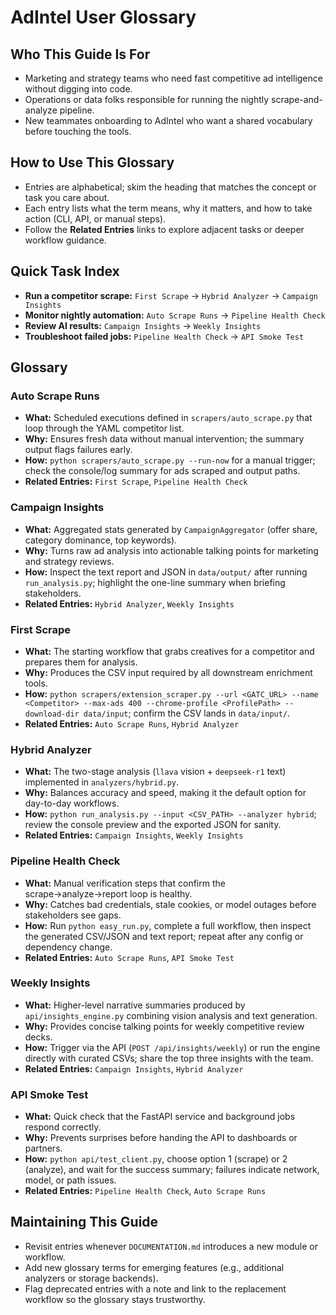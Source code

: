 # AdIntel User Glossary

## Who This Guide Is For
- Marketing and strategy teams who need fast competitive ad intelligence without digging into code.
- Operations or data folks responsible for running the nightly scrape-and-analyze pipeline.
- New teammates onboarding to AdIntel who want a shared vocabulary before touching the tools.

## How to Use This Glossary
- Entries are alphabetical; skim the heading that matches the concept or task you care about.
- Each entry lists what the term means, why it matters, and how to take action (CLI, API, or manual steps).
- Follow the **Related Entries** links to explore adjacent tasks or deeper workflow guidance.

## Quick Task Index
- **Run a competitor scrape:** `First Scrape` → `Hybrid Analyzer` → `Campaign Insights`
- **Monitor nightly automation:** `Auto Scrape Runs` → `Pipeline Health Check`
- **Review AI results:** `Campaign Insights` → `Weekly Insights`
- **Troubleshoot failed jobs:** `Pipeline Health Check` → `API Smoke Test`

## Glossary

### Auto Scrape Runs
- **What:** Scheduled executions defined in `scrapers/auto_scrape.py` that loop through the YAML competitor list.
- **Why:** Ensures fresh data without manual intervention; the summary output flags failures early.
- **How:** `python scrapers/auto_scrape.py --run-now` for a manual trigger; check the console/log summary for ads scraped and output paths.
- **Related Entries:** `First Scrape`, `Pipeline Health Check`

### Campaign Insights
- **What:** Aggregated stats generated by `CampaignAggregator` (offer share, category dominance, top keywords).
- **Why:** Turns raw ad analysis into actionable talking points for marketing and strategy reviews.
- **How:** Inspect the text report and JSON in `data/output/` after running `run_analysis.py`; highlight the one-line summary when briefing stakeholders.
- **Related Entries:** `Hybrid Analyzer`, `Weekly Insights`

### First Scrape
- **What:** The starting workflow that grabs creatives for a competitor and prepares them for analysis.
- **Why:** Produces the CSV input required by all downstream enrichment tools.
- **How:** `python scrapers/extension_scraper.py --url <GATC_URL> --name <Competitor> --max-ads 400 --chrome-profile <ProfilePath> --download-dir data/input`; confirm the CSV lands in `data/input/`.
- **Related Entries:** `Auto Scrape Runs`, `Hybrid Analyzer`

### Hybrid Analyzer
- **What:** The two-stage analysis (`llava` vision + `deepseek-r1` text) implemented in `analyzers/hybrid.py`.
- **Why:** Balances accuracy and speed, making it the default option for day-to-day workflows.
- **How:** `python run_analysis.py --input <CSV_PATH> --analyzer hybrid`; review the console preview and the exported JSON for sanity.
- **Related Entries:** `Campaign Insights`, `Weekly Insights`

### Pipeline Health Check
- **What:** Manual verification steps that confirm the scrape→analyze→report loop is healthy.
- **Why:** Catches bad credentials, stale cookies, or model outages before stakeholders see gaps.
- **How:** Run `python easy_run.py`, complete a full workflow, then inspect the generated CSV/JSON and text report; repeat after any config or dependency change.
- **Related Entries:** `Auto Scrape Runs`, `API Smoke Test`

### Weekly Insights
- **What:** Higher-level narrative summaries produced by `api/insights_engine.py` combining vision analysis and text generation.
- **Why:** Provides concise talking points for weekly competitive review decks.
- **How:** Trigger via the API (`POST /api/insights/weekly`) or run the engine directly with curated CSVs; share the top three insights with the team.
- **Related Entries:** `Campaign Insights`, `Hybrid Analyzer`

### API Smoke Test
- **What:** Quick check that the FastAPI service and background jobs respond correctly.
- **Why:** Prevents surprises before handing the API to dashboards or partners.
- **How:** `python api/test_client.py`, choose option 1 (scrape) or 2 (analyze), and wait for the success summary; failures indicate network, model, or path issues.
- **Related Entries:** `Pipeline Health Check`, `Auto Scrape Runs`

## Maintaining This Guide
- Revisit entries whenever `DOCUMENTATION.md` introduces a new module or workflow.
- Add new glossary terms for emerging features (e.g., additional analyzers or storage backends).
- Flag deprecated entries with a note and link to the replacement workflow so the glossary stays trustworthy.
